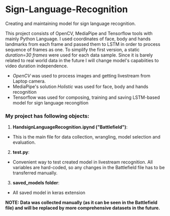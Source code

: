 # Sign-Language-Recognition
Creating and maintaining model for sign language recognition.

This project consists of OpenCV, MediaPipe and Tensorflow tools with mainly Python Language. I used coordinates of face, body and hands landmarks from each frame and passed them to LSTM in order to process sequence of frames as one. To simplify the first version, a static <i>duration=30 frames</i> were used for each data sample. Since it is barely related to real world data in the future I will change model's capabiities to video duration independence.
* <i>OpenCV</i> was used to process images and getting livestream from Laptop camera.
* MediaPipe's solution <i>Holistic</i> was used for face, body and hands recognition
* Tensorflow was used for composing, training and saving LSTM-based model for sign language recongition

### My project has following objects:
1. **HandsignLanguageRecognition.ipynd ("Battlefield")**:
  *  This is the main file for data collection, wrangling, model selection and evaluation.
2. **test.py**:
  *   Convenient way to test created model in livestream recognition. All variables are hard-coded, so any changes in the Battlefield file has to be transferred manually.
3. **saved_models folder**:
  *   All saved model in keras extension

__NOTE: Data was collected manually (as it can be seen in the Battlefield file) and will be replaced by more comprehensive datasets in the future.__
